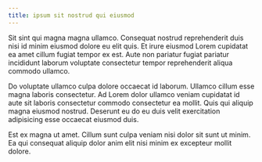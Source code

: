 ```yaml
---
title: ipsum sit nostrud qui eiusmod
---
```


Sit sint qui magna magna ullamco. Consequat nostrud reprehenderit duis nisi id minim eiusmod dolore eu elit quis. Et irure eiusmod Lorem cupidatat ea amet cillum fugiat tempor ex est. Aute non pariatur fugiat pariatur incididunt laborum voluptate consectetur tempor reprehenderit aliqua commodo ullamco.

Do voluptate ullamco culpa dolore occaecat id laborum. Ullamco cillum esse magna laboris consectetur. Ad Lorem dolor ullamco veniam cupidatat id aute sit laboris consectetur commodo consectetur ea mollit. Quis qui aliquip magna eiusmod nostrud. Deserunt eu do eu duis velit exercitation adipisicing esse occaecat eiusmod duis.

Est ex magna ut amet. Cillum sunt culpa veniam nisi dolor sit sunt ut minim. Ea qui consequat aliquip dolor anim elit nisi minim ex excepteur mollit dolore.